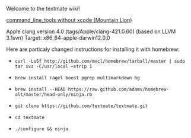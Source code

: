 Welcome to the textmate wiki!

[command_line_tools without xcode (Mountain Lion)](http://adcdownload.apple.com/Developer_Tools/command_line_tools_os_x_mountain_lion_for_xcode__august_2012/command_line_tools_for_xcode_os_x_mountain_lion_aug_2012.dmg)

Apple clang version 4.0 (tags/Apple/clang-421.0.60) (based on LLVM 3.1svn) Target: x86_64-apple-darwin12.0.0 

Here are particaly changed instructions for installing it with homebrew:

* ```curl -LsSf http://github.com/mxcl/homebrew/tarball/master | sudo tar xvz -C/usr/local –strip 1```

* ```brew install ragel boost pgrep multimarkdown hg```

* ```brew install --HEAD https://raw.github.com/adamv/homebrew-alt/master/head-only/ninja.rb```

* ```git clone https://github.com/textmate/textmate.git```

* ```cd textmate```

* ```./configure && ninja```